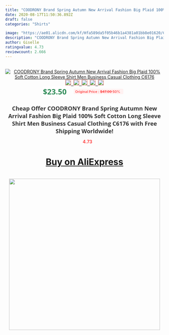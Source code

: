 ```yaml
---
title: "COODRONY Brand Spring Autumn New Arrival Fashion Big Plaid 100% Soft Cotton Long Sleeve Shirt Men Business Casual Clothing C6176"
date: 2020-08-17T11:50:36.892Z
draft: false
categories: "Shirts"

image: "https://ae01.alicdn.com/kf/Hfa589da5f05b46b1a4381a01bb8e01620/COODRONY-Brand-Spring-Autumn-New-Arrival-Fashion-Big-Plaid-100-Soft-Cotton-Long-Sleeve-Shirt-Men.jpg"
description: "COODRONY Brand Spring Autumn New Arrival Fashion Big Plaid 100% Soft Cotton Long Sleeve Shirt Men Business Casual Clothing C6176"
author: Giselle
ratingvalue: 4.73
reviewcount: 2.666
---
```

<br>
<div style="text-align: center;">
<a href="https://s.click.aliexpress.com/e/_AqRj01" target="_blank" rel="nofollow noopener noreferrer"><img alt="COODRONY Brand Spring Autumn New Arrival Fashion Big Plaid 100% Soft Cotton Long Sleeve Shirt Men Business Casual Clothing C6176" class="magnifier-image" src="https://ae01.alicdn.com/kf/Hfa589da5f05b46b1a4381a01bb8e01620/COODRONY-Brand-Spring-Autumn-New-Arrival-Fashion-Big-Plaid-100-Soft-Cotton-Long-Sleeve-Shirt-Men.jpg_640x640.jpg">
<br>
<img style="border:1px solid salmon" src="https://ae01.alicdn.com/kf/Hfa589da5f05b46b1a4381a01bb8e01620/COODRONY-Brand-Spring-Autumn-New-Arrival-Fashion-Big-Plaid-100-Soft-Cotton-Long-Sleeve-Shirt-Men.jpg_120x120.jpg">&nbsp;&nbsp;<img style="border:1px solid salmon" src="https://ae01.alicdn.com/kf/H9a395fcb64d2488aa5b586acc23ab957E/COODRONY-Brand-Spring-Autumn-New-Arrival-Fashion-Big-Plaid-100-Soft-Cotton-Long-Sleeve-Shirt-Men.jpg_120x120.jpg">&nbsp;&nbsp;<img style="border:1px solid salmon" src="https://ae01.alicdn.com/kf/Ha432ed8666e246daa72d6fa235ae9419k/COODRONY-Brand-Spring-Autumn-New-Arrival-Fashion-Big-Plaid-100-Soft-Cotton-Long-Sleeve-Shirt-Men.jpg_120x120.jpg">&nbsp;&nbsp;<img style="border:1px solid salmon" src="https://ae01.alicdn.com/kf/Hdd05d140a6a54b2b916bc37f92746fac6/COODRONY-Brand-Spring-Autumn-New-Arrival-Fashion-Big-Plaid-100-Soft-Cotton-Long-Sleeve-Shirt-Men.jpg_120x120.jpg">&nbsp;&nbsp;<img style="border:1px solid salmon" src="https://ae01.alicdn.com/kf/He464df06568c41ea97cfb3a6eb224206f/COODRONY-Brand-Spring-Autumn-New-Arrival-Fashion-Big-Plaid-100-Soft-Cotton-Long-Sleeve-Shirt-Men.jpg_120x120.jpg"></a></div><br0>
<div style="text-align: center;"><span style="background-color: white; border: 0px; box-sizing: border-box; color: seagreen; display: inline-block; font-family: &quot;open sans&quot; , &quot;arial&quot; , &quot;helvetica&quot; , sans-serif , &quot;heiti&quot;; font-size: 24px; font-stretch: inherit; font-weight: 700; line-height: inherit; margin: 0px 10px 0px 0px; padding: 0px; vertical-align: middle;">$23.50 </span>
<span style="background: rgb(255 , 241 , 241); border-radius: 3px; border: 0px; box-sizing: border-box; color: #ff4747; display: inline-block; font-family: inherit; font-size: 12px; font-stretch: inherit; font-style: inherit; font-variant: inherit; font-weight: 600; line-height: inherit; margin: 0px; padding: 2px 5px; transform: scale(0.9); vertical-align: middle;">Original Price : <b style="text-decoration: line-through;">$47.00 </b> 50%&nbsp;&nbsp;</span></div>
<h1 style="color: #333333; display: inline-block; font-family: &quot;open sans&quot; , &quot;arial&quot; , &quot;helvetica&quot; , sans-serif , &quot;heiti&quot;; font-size: 18px; font-stretch: inherit; font-weight: 700; text-align: center;">Cheap Offer COODRONY Brand Spring Autumn New Arrival Fashion Big Plaid 100% Soft Cotton Long Sleeve Shirt Men Business Casual Clothing C6176 with Free Shipping Worldwide!</h1>
<div style="color: #ff4747; text-align: center;">
<img src="https://4.bp.blogspot.com/-M0ZcTcb-5uY/XleCXlxnR4I/AAAAAAAAAEc/OrjgMkXV1oMQFaCRZj5HQwOCBcu3w1FegCPcBGAYYCw/s1600/star.png" style="height: 15px;">&nbsp;<b>4.73</b></div>
<div class="button_cont" align="center"><a class="buynow_a" href="https://s.click.aliexpress.com/e/_AqRj01" target="_blank" rel="nofollow noopener noreferrer"><H1>Buy on AliExpress</H1></a></div><br>
<div class="separator" style="clear: both; text-align: center;">
<img src="https://lh3.googleusercontent.com/-pTy5HemUv9M/XlePHvY0dAI/AAAAAAAAAE4/0nX5iRUoIWY8eMW9Dpxeirr157OZliDIgCLcBGAsYHQ/s1600/badge.gif" width="480">
</div>
